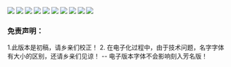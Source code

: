 ![](https://xcx.ldteam.cn/weixin/header.JPG)
![](https://xcx.ldteam.cn/weixin/3.jpg)
![](https://xcx.ldteam.cn/weixin/5.5.jpg)
![](https://xcx.ldteam.cn/weixin/9_0.jpg)
![](https://xcx.ldteam.cn/weixin/10.jpg)
![](https://xcx.ldteam.cn/weixin/11.jpg)
![](https://xcx.ldteam.cn/weixin/12.jpg)
![](https://xcx.ldteam.cn/weixin/13.jpg)
![](https://xcx.ldteam.cn/weixin/171.jpg)
![](https://xcx.ldteam.cn/weixin/footer.JPG)

### 免责声明：
1.此版本是初稿，请乡亲们校正！
2. 在电子化过程中，由于技术问题，名字字体有大小的区别，还请乡亲们见谅！ -- 电子版本字体不会影响刻入芳名版！
